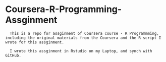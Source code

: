 Coursera-R-Programming-Assginment
=================================
      This is a repo for assginment of Coursera course - R Programmming, including the original materials from the Coursera and the R script I wrote for this assginment.

      I wrote this assginment in Rstudio on my Laptop, and synch with GitHub.
